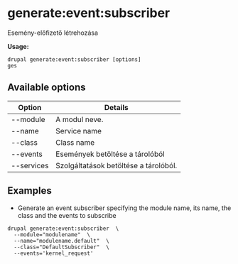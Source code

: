 # generate:event:subscriber
Esemény-előfizető létrehozása

**Usage:**
```
drupal generate:event:subscriber [options]
ges
```

## Available options
Option | Details
-------|-------------
--module | A modul neve.
--name | Service name
--class | Class name
--events | Események betöltése a tárolóból
--services | Szolgáltatások betöltése a tárolóból.

## Examples
* Generate an event subscriber specifying the module name, its name, the class and the events to subscribe
```
drupal generate:event:subscriber  \
  --module="modulename"  \
  --name="modulename.default"  \
  --class="DefaultSubscriber"  \
  --events='kernel_request'
```
